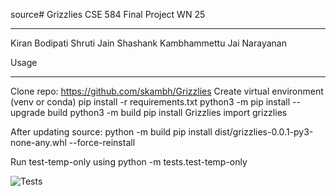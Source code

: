 source# Grizzlies
CSE 584 Final Project WN 25

---

Kiran Bodipati
Shruti Jain
Shashank Kambhammettu
Jai Narayanan

Usage

---

Clone repo: https://github.com/skambh/Grizzlies
Create virtual environment (venv or conda)
pip install -r requirements.txt
python3 -m pip install --upgrade build
python3 -m build
pip install Grizzlies
import grizzlies

After updating source:
python -m build
pip install dist/grizzlies-0.0.1-py3-none-any.whl --force-reinstall

Run test-temp-only using python -m tests.test-temp-only

![Tests](https://github.com/skambh/Grizzlies/actions/workflows/run_tests.yml/badge.svg)
